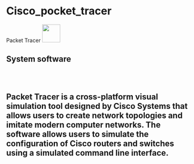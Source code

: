 # Cisco_pocket_tracer

Packet Tracer
<img src="https://stemclouds.com/wp-content/uploads/2020/06/networking-cisco-packet-tracer.png" height="48px" width="48px">
<img scr="https://stemclouds.com/wp-content/uploads/2020/06/networking-cisco-packet-tracer.png">
<ing src="https://www.securedyou.com/wp-content/uploads/2019/11/How-to-Install-Cisco-Packet-Tracer-Software-696x390.jpg" height="480px" width="480px"> 

<h2>System software<h2>
<br>
<p>Packet Tracer is a cross-platform visual simulation tool designed by Cisco Systems that allows users to create network topologies and imitate modern computer networks. The software allows users to simulate the configuration of Cisco routers and switches using a simulated command line interface.</p>
